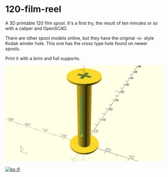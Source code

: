 # 120-film-reel
A 3D printable 120 film spool. It's a first try, the result of ten minutes or so with a caliper and OpenSCAD.

There are other spool models online, but they have the original -o- style Kodak winder hole. This one has the cross type hole found on newer spools.

Print it with a brim and full supports.

![A render of the 120 film reel, from OpenSCAD](120-film-reel.png "120 film reel")

[![ko-fi](https://ko-fi.com/img/githubbutton_sm.svg)](https://ko-fi.com/B0B41FD5UE)
